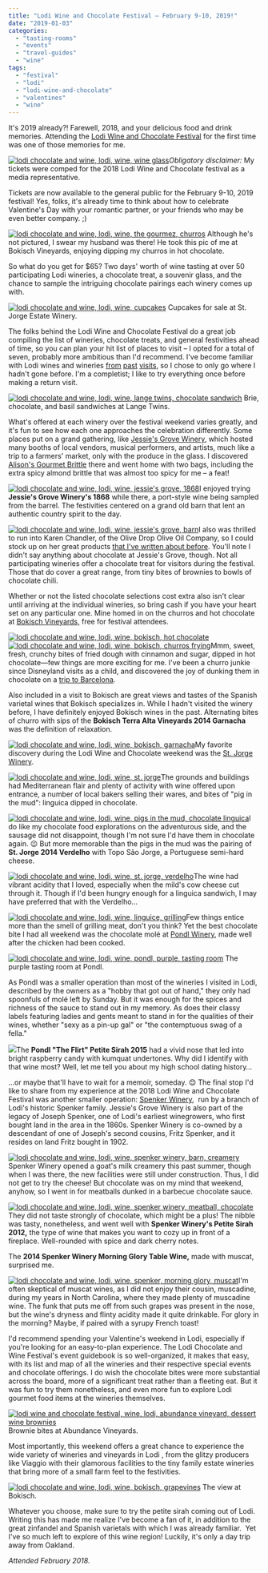 ```yaml
---
title: "Lodi Wine and Chocolate Festival – February 9-10, 2019!"
date: "2019-01-03"
categories:
  - "tasting-rooms"
  - "events"
  - "travel-guides"
  - "wine"
tags:
  - "festival"
  - "lodi"
  - "lodi-wine-and-chocolate"
  - "valentines"
  - "wine"
---
```


It's 2019 already?! Farewell, 2018, and your delicious food and drink memories. Attending the [Lodi Wine and Chocolate Festival](https://www.lodiwineandchocolate.com/) for the first time was one of those memories for me.

[![lodi chocolate and wine, lodi, wine, wine glass](http://s3.amazonaws.com/thegourmez-wpmedia/2018/09/Lodi-Choc-001-431x500.jpg)](http://s3.amazonaws.com/thegourmez-wpmedia/2018/09/Lodi-Choc-001.jpg)_Obligatory disclaimer:_ My tickets were comped for the 2018 Lodi Wine and Chocolate festival as a media representative.

Tickets are now available to the general public for the February 9-10, 2019 festival! Yes, folks, it's already time to think about how to celebrate Valentine's Day with your romantic partner, or your friends who may be even better company. ;)




<div class="caption">

[![lodi chocolate and wine, lodi, wine, the gourmez, churros](http://s3.amazonaws.com/thegourmez-wpmedia/2018/09/IMG_20180210_152153_425-500x500.jpg)](http://s3.amazonaws.com/thegourmez-wpmedia/2018/09/IMG_20180210_152153_425.jpg) Although he's not pictured, I swear my husband was there! He took this pic of me at Bokisch Vineyards, enjoying dipping my churros in hot chocolate.</div>


So what do you get for $65? Two days' worth of wine tasting at over 50 participating Lodi wineries, a chocolate treat, a souvenir glass, and the chance to sample the intriguing chocolate pairings each winery comes up with.




<div class="caption">

[![lodi chocolate and wine, lodi, wine, cupcakes](http://s3.amazonaws.com/thegourmez-wpmedia/2018/09/Lodi-Choc-009-500x332.jpg)](http://s3.amazonaws.com/thegourmez-wpmedia/2018/09/Lodi-Choc-009.jpg) Cupcakes for sale at St. Jorge Estate Winery.</div>


The folks behind the Lodi Wine and Chocolate Festival do a great job compiling the list of wineries, chocolate treats, and general festivities ahead of time, so you can plan your hit list of places to visit – I opted for a total of seven, probably more ambitious than I'd recommend. I've become familiar with Lodi wines and wineries [from](http://thegourmez.com/2017/12/26/visit-lodi-fora-fun-filled-day-in-the-central-valley/) [past](http://thegourmez.com/2017/10/04/visit-lodi-wines-winemakers-personality/) [visits](http://thegourmez.com/2016/09/04/most-memorable-wines-from-the-2016-wine-bloggers-conference-part-2/), so I chose to only go where I hadn't gone before. I'm a completist; I like to try everything once before making a return visit.




<div class="caption">

[![lodi chocolate and wine, lodi, wine, lange twins, chocolate sandwich](http://s3.amazonaws.com/thegourmez-wpmedia/2018/09/Lodi-Choc-021-500x333.jpg)](http://s3.amazonaws.com/thegourmez-wpmedia/2018/09/Lodi-Choc-021.jpg) Brie, chocolate, and basil sandwiches at Lange Twins.</div>


What's offered at each winery over the festival weekend varies greatly, and it's fun to see how each one approaches the celebration differently. Some places put on a grand gathering, like [Jessie's Grove Winery](http://www.jessiesgrovewinery.com/), which hosted many booths of local vendors, musical performers, and artists, much like a trip to a farmers' market, only with the produce in the glass. I discovered [Alison's Gourmet Brittle](http://www.alisonsalmondbrittle.com/) there and went home with two bags, including the extra spicy almond brittle that was almost too spicy for me – a feat!

[![lodi chocolate and wine, lodi, wine, jessie's grove, 1868](http://s3.amazonaws.com/thegourmez-wpmedia/2018/09/Lodi-Choc-075-333x500.jpg)](http://s3.amazonaws.com/thegourmez-wpmedia/2018/09/Lodi-Choc-075.jpg)I enjoyed trying **Jessie's Grove Winery's 1868** while there, a port-style wine being sampled from the barrel. The festivities centered on a grand old barn that lent an authentic country spirit to the day.

[![lodi chocolate and wine, lodi, wine, jessie's grove, barn](http://s3.amazonaws.com/thegourmez-wpmedia/2018/09/Lodi-Choc-071-500x333.jpg)](http://s3.amazonaws.com/thegourmez-wpmedia/2018/09/Lodi-Choc-071.jpg)I also was thrilled to run into Karen Chandler, of the Olive Drop Olive Oil Company, so I could stock up on her great products [that I've written about before](http://thegourmez.com/2017/07/16/visit-lodi-food/). You'll note I didn't say anything about chocolate at Jessie's Grove, though. Not all participating wineries offer a chocolate treat for visitors during the festival. Those that do cover a great range, from tiny bites of brownies to bowls of chocolate chili.

Whether or not the listed chocolate selections cost extra also isn't clear until arriving at the individual wineries, so bring cash if you have your heart set on any particular one. Mine homed in on the churros and hot chocolate at [Bokisch Vineyards,](http://www.bokischvineyards.com/) free for festival attendees.

[![lodi chocolate and wine, lodi, wine, bokisch, hot chocolate](http://s3.amazonaws.com/thegourmez-wpmedia/2018/09/Lodi-Choc-038-332x500.jpg)](http://s3.amazonaws.com/thegourmez-wpmedia/2018/09/Lodi-Choc-038.jpg) [![lodi chocolate and wine, lodi, wine, bokisch, churros frying](http://s3.amazonaws.com/thegourmez-wpmedia/2018/09/Lodi-Choc-041-408x500.jpg)](http://s3.amazonaws.com/thegourmez-wpmedia/2018/09/Lodi-Choc-041.jpg)Mmm, sweet, fresh, crunchy bites of fried dough with cinnamon and sugar, dipped in hot chocolate—few things are more exciting for me. I've been a churro junkie since Disneyland visits as a child, and discovered the joy of dunking them in chocolate on a [trip to Barcelona](http://thegourmez.com/2016/01/29/barcelona-best-food-travel/).

Also included in a visit to Bokisch are great views and tastes of the Spanish varietal wines that Bokisch specializes in. While I hadn't visited the winery before, I have definitely enjoyed Bokisch wines in the past. Alternating bites of churro with sips of the **Bokisch Terra Alta Vineyards 2014 Garnacha** was the definition of relaxation.

[![lodi chocolate and wine, lodi, wine, bokisch, garnacha](http://s3.amazonaws.com/thegourmez-wpmedia/2018/09/Lodi-Choc-034-333x500.jpg)](http://s3.amazonaws.com/thegourmez-wpmedia/2018/09/Lodi-Choc-034.jpg)My favorite discovery during the Lodi Wine and Chocolate weekend was the [St. Jorge Winery](http://stjorgewinery.com/).

[![lodi chocolate and wine, lodi, wine, st. jorge](http://s3.amazonaws.com/thegourmez-wpmedia/2018/09/Lodi-Choc-013-500x332.jpg)](http://s3.amazonaws.com/thegourmez-wpmedia/2018/09/Lodi-Choc-013.jpg)The grounds and buildings had Mediterranean flair and plenty of activity with wine offered upon entrance, a number of local bakers selling their wares, and bites of "pig in the mud": linguica dipped in chocolate.

[![lodi chocolate and wine, lodi, wine, pigs in the mud, chocolate linguica](http://s3.amazonaws.com/thegourmez-wpmedia/2018/09/IMG_20180210_131141-500x375.jpg)](http://s3.amazonaws.com/thegourmez-wpmedia/2018/09/IMG_20180210_131141.jpg)I do like my chocolate food explorations on the adventurous side, and the sausage did not disappoint, though I'm not sure I'd have them in chocolate again. 😉 But more memorable than the pigs in the mud was the pairing of **St. Jorge 2014 Verdelho** with Topo São Jorge, a Portuguese semi-hard cheese.

[![lodi chocolate and wine, lodi, wine, st. jorge, verdelho](http://s3.amazonaws.com/thegourmez-wpmedia/2018/09/Lodi-Choc-017-500x333.jpg)](http://s3.amazonaws.com/thegourmez-wpmedia/2018/09/Lodi-Choc-017.jpg)The wine had vibrant acidity that I loved, especially when the mild's cow cheese cut through it. Though if I'd been hungry enough for a linguica sandwich, I may have preferred that with the Verdelho…

[![lodi chocolate and wine, lodi, wine, linguice, grilling](http://s3.amazonaws.com/thegourmez-wpmedia/2018/09/Lodi-Choc-004-500x333.jpg)](http://s3.amazonaws.com/thegourmez-wpmedia/2018/09/Lodi-Choc-004.jpg)Few things entice more than the smell of grilling meat, don't you think? Yet the best chocolate bite I had all weekend was the chocolate molé at [Pondl Winery](http://pondlwine.com/), made well after the chicken had been cooked.




<div class="caption">

[![lodi chocolate and wine, lodi, wine, pondl, purple, tasting room](http://s3.amazonaws.com/thegourmez-wpmedia/2018/09/Lodi-Choc-052-500x333.jpg)](http://s3.amazonaws.com/thegourmez-wpmedia/2018/09/Lodi-Choc-052.jpg) The purple tasting room at Pondl.</div>


As Pondl was a smaller operation than most of the wineries I visited in Lodi, described by the owners as a "hobby that got out of hand," they only had spoonfuls of molé left by Sunday. But it was enough for the spices and richness of the sauce to stand out in my memory. As does their classy labels featuring ladies and gents meant to stand in for the qualities of their wines, whether "sexy as a pin-up gal" or "the contemptuous swag of a fella."

[![](http://s3.amazonaws.com/thegourmez-wpmedia/2018/09/Lodi-Choc-055-333x500.jpg)](http://s3.amazonaws.com/thegourmez-wpmedia/2018/09/Lodi-Choc-055.jpg)The **Pondl "The Flirt" Petite Sirah 2015** had a vivid nose that led into bright raspberry candy with kumquat undertones. Why did I identify with that wine most? Well, let me tell you about my high school dating history…

…or maybe that'll have to wait for a memoir, someday. 😊 The final stop I'd like to share from my experience at the 2018 Lodi Wine and Chocolate Festival was another smaller operation: [Spenker Winery](http://www.spenkerwinery.com/),  run by a branch of Lodi's historic Spenker family. Jessie's Grove Winery is also part of the legacy of Joseph Spenker, one of Lodi's earliest winegrowers, who first bought land in the area in the 1860s. Spenker Winery is co-owned by a descendant of one of Joseph's second cousins, Fritz Spenker, and it resides on land Fritz bought in 1902.

[![lodi chocolate and wine, lodi, wine, spenker winery, barn, creamery](http://s3.amazonaws.com/thegourmez-wpmedia/2018/09/Lodi-Choc-050-500x333.jpg)](http://s3.amazonaws.com/thegourmez-wpmedia/2018/09/Lodi-Choc-050.jpg)Spenker Winery opened a goat's milk creamery this past summer, though when I was there, the new facilities were still under construction. Thus, I did not get to try the cheese! But chocolate was on my mind that weekend, anyhow, so I went in for meatballs dunked in a barbecue chocolate sauce.

[![lodi chocolate and wine, lodi, wine, spenker winery, meatball, chocolate](http://s3.amazonaws.com/thegourmez-wpmedia/2018/09/Lodi-Choc-049-500x454.jpg)](http://s3.amazonaws.com/thegourmez-wpmedia/2018/09/Lodi-Choc-049.jpg)They did not taste strongly of chocolate, which might be a plus! The nibble was tasty, nonetheless, and went well with **Spenker Winery's Petite Sirah 2012,** the type of wine that makes you want to cozy up in front of a fireplace. Well-rounded with spice and dark cherry notes.

The **2014 Spenker Winery Morning Glory Table Wine,** made with muscat, surprised me.

[![lodi chocolate and wine, lodi, wine, spenker, morning glory, muscat](http://s3.amazonaws.com/thegourmez-wpmedia/2018/09/Lodi-Choc-046-333x500.jpg)](http://s3.amazonaws.com/thegourmez-wpmedia/2018/09/Lodi-Choc-046.jpg)I'm often skeptical of muscat wines, as I did not enjoy their cousin, muscadine, during my years in North Carolina, where they made plenty of muscadine wine. The funk that puts me off from such grapes was present in the nose, but the wine's dryness and flinty acidity made it quite drinkable. For glory in the morning? Maybe, if paired with a syrupy French toast!

I'd recommend spending your Valentine's weekend in Lodi, especially if you're looking for an easy-to-plan experience. The Lodi Chocolate and Wine Festival's event guidebook is so well-organized, it makes that easy, with its list and map of all the wineries and their respective special events and chocolate offerings. I do wish the chocolate bites were more substantial across the board, more of a significant treat rather than a fleeting eat. But it was fun to try them nonetheless, and even more fun to explore Lodi gourmet food items at the wineries themselves.




<div class="caption">

[![lodi wine and chocolate festival, wine, lodi, abundance vineyard, dessert wine brownies](http://s3.amazonaws.com/thegourmez-wpmedia/2018/09/Lodi-Choc-064-400x500.jpg)](http://s3.amazonaws.com/thegourmez-wpmedia/2018/09/Lodi-Choc-064.jpg) Brownie bites at Abundance Vineyards.</div>


Most importantly, this weekend offers a great chance to experience the wide variety of wineries and vineyards in Lodi , from the glitzy producers like Viaggio with their glamorous facilities to the tiny family estate wineries that bring more of a small farm feel to the festivities.




<div class="caption">

[![lodi chocolate and wine, lodi, wine, bokisch, grapevines](http://s3.amazonaws.com/thegourmez-wpmedia/2018/09/Lodi-Choc-029-500x335.jpg)](http://s3.amazonaws.com/thegourmez-wpmedia/2018/09/Lodi-Choc-029.jpg) The view at Bokisch.</div>


Whatever you choose, make sure to try the petite sirah coming out of Lodi. Writing this has made me realize I've become a fan of it, in addition to the great zinfandel and Spanish varietals with which I was already familiar.  Yet I've so much left to explore of this wine region! Luckily, it's only a day trip away from Oakland.

_Attended February 2018._
